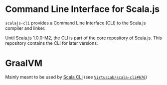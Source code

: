 # Command Line Interface for Scala.js

`scalajs-cli` provides a Command Line Interface (CLI) to the Scala.js compiler
and linker.

Until Scala.js 1.0.0-M2, the CLI is part of the
[core repository of Scala.js](https://github.com/scala-js/scala-js).
This repository contains the CLI for later versions.


# GraalVM

Mainly meant to be used by [Scala CLI](https://github.com/VirtusLab/scala-cli) (see [`VirtusLab/scala-cli#676`](https://github.com/VirtusLab/scala-cli/pull/676))